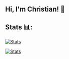## Hi, I'm Christian! 👋

## Stats 📊:
[![Stats](https://github-readme-stats.vercel.app/api?username=christiancasal&theme=dracula)](https://github.com/christiancasal)

[![Stats](https://github-readme-stats.vercel.app/api/top-langs/?username=christiancasal&theme=dracula&layout=compact)](https://github.com/christiancasal)
<!--
**christiancasal/christiancasal** is a ✨ _special_ ✨ repository because its `README.md` (this file) appears on your GitHub profile.

Here are some ideas to get you started:

- 🔭 I’m currently working on ...
- 🌱 I’m currently learning ...
- 👯 I’m looking to collaborate on ...
- 🤔 I’m looking for help with ...
- 💬 Ask me about ...
- 📫 How to reach me: ...
- 😄 Pronouns: ...
- ⚡ Fun fact: ...
-->
